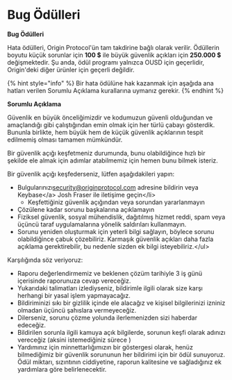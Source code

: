 # Bug Ödülleri

**Bug Ödülleri**

Hata ödülleri, Origin Protocol'ün tam takdirine bağlı olarak verilir. Ödüllerin boyutu küçük sorunlar için **100 $** ile büyük güvenlik açıkları için **250.000 $** değişmektedir. Şu anda, ödül programı yalnızca OUSD için geçerlidir, Origin'deki diğer ürünler için geçerli değildir.

{% hint style="info" %}
Bir hata ödülüne hak kazanmak için aşağıda ana hatları verilen Sorumlu Açıklama kurallarına uymanız gerekir.
{% endhint %}

**Sorumlu Açıklama**

Güvenlik en büyük önceliğimizdir ve kodumuzun güvenli olduğundan ve amaçlandığı gibi çalıştığından emin olmak için her türlü çabayı gösterdik. Bununla birlikte, hem büyük hem de küçük güvenlik açıklarının tespit edilmemiş olması tamamen mümkündür.

Bir güvenlik açığı keşfetmeniz durumunda, bunu olabildiğince hızlı bir şekilde ele almak için adımlar atabilmemiz için hemen bunu bilmek isteriz.

Bir güvenlik açığı keşfederseniz, lütfen aşağıdakileri yapın:

* Bulgularınızı[security@originprotocol.com](mailto:security@originprotcol.com) adresine bildirin veya Keybase&lt;/a&gt; Josh Fraser ile iletişime geçin&lt;/li&gt;
  * Keşfettiğiniz güvenlik açığından veya sorundan yararlanmayın
* Çözülene kadar sorunu başkalarına açıklamayın
* Fiziksel güvenlik, sosyal mühendislik, dağıtılmış hizmet reddi, spam veya üçüncü taraf uygulamalarına yönelik saldırıları kullanmayın.
* Sorunu yeniden oluşturmak için yeterli bilgi sağlayın, böylece sorunu olabildiğince çabuk çözebiliriz. Karmaşık güvenlik açıkları daha fazla açıklama gerektirebilir, bu nedenle sizden ek bilgi isteyebiliriz.&lt;/ul&gt; 

Karşılığında söz veriyoruz:

* Raporu değerlendirmemiz ve beklenen çözüm tarihiyle 3 iş günü içerisinde raporunuza cevap vereceğiz.
* Yukarıdaki talimatları izlediyseniz, bildirimle ilgili olarak size karşı herhangi bir yasal işlem yapmayacağız.
* Bildiriminizi sıkı bir gizlilik içinde ele alacağız ve kişisel bilgilerinizi izniniz olmadan üçüncü şahıslara vermeyeceğiz.
* Dilerseniz, sorunu çözme yolunda ilerlemenizden sizi haberdar edeceğiz.
* Bildirilen sorunla ilgili kamuya açık bilgilerde, sorunun keşfi olarak adınızı vereceğiz  \(aksini istemediğiniz sürece \)
* Yardımınız için minnettarlığımızın bir göstergesi olarak, henüz bilmediğimiz bir güvenlik sorununun her bildirimi için bir ödül sunuyoruz. Ödül miktarı, sızıntının ciddiyetine, raporun kalitesine ve sağladığınız ek yardımlara göre belirlenecektir.  

